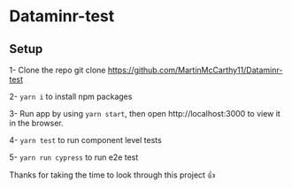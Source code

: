 # Dataminr-test

## Setup
1- Clone the repo git clone https://github.com/MartinMcCarthy11/Dataminr-test

2- `yarn i` to install npm packages

3- Run app by using `yarn start`, then open http://localhost:3000 to view it in the browser.

4- `yarn test` to run component level tests

5- `yarn run cypress` to run e2e test

Thanks for taking the time to look through this project :+1:
